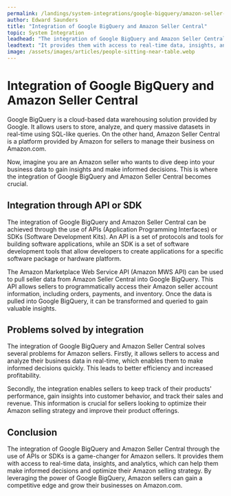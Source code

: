 ```yaml
---
permalink: /landings/system-integrations/google-bigquery/amazon-seller-central
author: Edward Saunders
title: "Integration of Google BigQuery and Amazon Seller Central"
topic: System Integration
leadhead: "The integration of Google BigQuery and Amazon Seller Central through the use of APIs or SDKs is a game-changer for Amazon sellers"
leadtext: "It provides them with access to real-time data, insights, and analytics, which can help them make informed decisions and optimize their Amazon selling strategy. By leveraging the power of Google BigQuery, Amazon sellers can gain a competitive edge and grow their businesses on Amazon.com."
image: /assets/images/articles/people-sitting-near-table.webp
---
```

<div class="arttext">	<h1>Integration of Google BigQuery and Amazon Seller Central</h1>
	<p>Google BigQuery is a cloud-based data warehousing solution provided by Google. It allows users to store, analyze, and query massive datasets in real-time using SQL-like queries. On the other hand, Amazon Seller Central is a platform provided by Amazon for sellers to manage their business on Amazon.com.</p>
	<p>Now, imagine you are an Amazon seller who wants to dive deep into your business data to gain insights and make informed decisions. This is where the integration of Google BigQuery and Amazon Seller Central becomes crucial.</p>
	<h2>Integration through API or SDK</h2>
	<p>The integration of Google BigQuery and Amazon Seller Central can be achieved through the use of APIs (Application Programming Interfaces) or SDKs (Software Development Kits). An API is a set of protocols and tools for building software applications, while an SDK is a set of software development tools that allow developers to create applications for a specific software package or hardware platform.</p>
	<p>The Amazon Marketplace Web Service API (Amazon MWS API) can be used to pull seller data from Amazon Seller Central into Google BigQuery. This API allows sellers to programmatically access their Amazon seller account information, including orders, payments, and inventory. Once the data is pulled into Google BigQuery, it can be transformed and queried to gain valuable insights.</p>
	<h2>Problems solved by integration</h2>
	<p>The integration of Google BigQuery and Amazon Seller Central solves several problems for Amazon sellers. Firstly, it allows sellers to access and analyze their business data in real-time, which enables them to make informed decisions quickly. This leads to better efficiency and increased profitability.</p>
	<p>Secondly, the integration enables sellers to keep track of their products' performance, gain insights into customer behavior, and track their sales and revenue. This information is crucial for sellers looking to optimize their Amazon selling strategy and improve their product offerings.</p>
	<h2>Conclusion</h2>
	<p>The integration of Google BigQuery and Amazon Seller Central through the use of APIs or SDKs is a game-changer for Amazon sellers. It provides them with access to real-time data, insights, and analytics, which can help them make informed decisions and optimize their Amazon selling strategy. By leveraging the power of Google BigQuery, Amazon sellers can gain a competitive edge and grow their businesses on Amazon.com.</p>
</div>